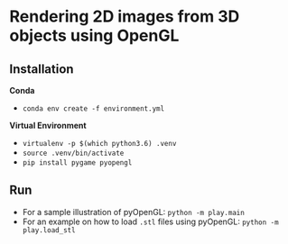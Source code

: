# Rendering 2D images from 3D objects using OpenGL

## Installation
**Conda**
- `conda env create -f environment.yml`

**Virtual Environment**
- `virtualenv -p $(which python3.6) .venv`
- `source .venv/bin/activate`
- `pip install pygame pyopengl`

## Run
- For a sample illustration of pyOpenGL: `python -m play.main`
- For an example on how to load `.stl` files using pyOpenGL: `python -m play.load_stl`
